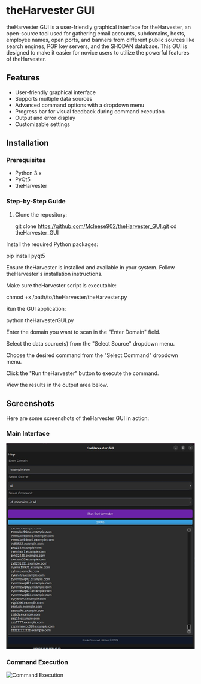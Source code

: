 # theHarvester GUI

theHarvester GUI is a user-friendly graphical interface for theHarvester, an open-source tool used for gathering email accounts, subdomains, hosts, employee names, open ports, and banners from different public sources like search engines, PGP key servers, and the SHODAN database. This GUI is designed to make it easier for novice users to utilize the powerful features of theHarvester.

## Features

- User-friendly graphical interface
- Supports multiple data sources
- Advanced command options with a dropdown menu
- Progress bar for visual feedback during command execution
- Output and error display
- Customizable settings

## Installation

### Prerequisites

- Python 3.x
- PyQt5
- theHarvester

### Step-by-Step Guide

1. Clone the repository:


   git clone https://github.com/Mcleese902/theHarvester_GUI.git
   cd theHarvester_GUI

Install the required Python packages:


pip install pyqt5

Ensure theHarvester is installed and available in your system. Follow theHarvester's installation instructions.

Make sure theHarvester script is executable:


chmod +x /path/to/theHarvester/theHarvester.py


Run the GUI application:


python theHarvesterGUI.py

Enter the domain you want to scan in the "Enter Domain" field.

Select the data source(s) from the "Select Source" dropdown menu.

Choose the desired command from the "Select Command" dropdown menu.

Click the "Run theHarvester" button to execute the command.

View the results in the output area below.

## Screenshots

Here are some screenshots of theHarvester GUI in action:

### Main Interface
![Main Interface](screenshot1.jpg)

### Command Execution
![Command Execution](screenshot2.jpg)
